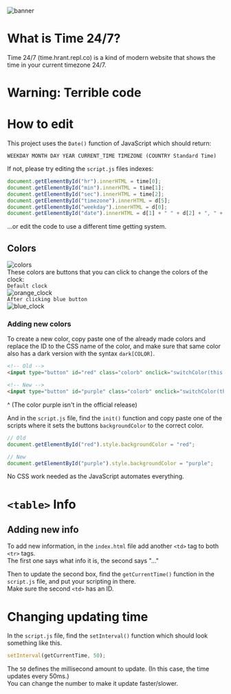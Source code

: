 ![banner](https://user-images.githubusercontent.com/111834874/196954290-a0fa87cd-a04e-4643-8137-f5ce8e8b1208.png)

# What is Time 24/7?
Time 24/7 (time.hrant.repl.co) is a kind of modern website that shows the time in your current timezone 24/7.

# Warning: Terrible code
# How to edit
This project uses the `Date()` function of JavaScript which should return:  
```
WEEKDAY MONTH DAY YEAR CURRENT_TIME TIMEZONE (COUNTRY Standard Time)
```
If not, please try editing the `script.js` files indexes:
```js
document.getElementById("hr").innerHTML = time[0];
document.getElementById("min").innerHTML = time[1];
document.getElementById("sec").innerHTML = time[2];
document.getElementById("timezone").innerHTML = d[5];
document.getElementById("weekday").innerHTML = d[0];
document.getElementById("date").innerHTML = d[1] + " " + d[2] + ", " + d[3]
```
...or edit the code to use a different time getting system.

## Colors
![colors](https://user-images.githubusercontent.com/111834874/196954870-cb262a8b-e5fa-48d6-8b41-6b2b4164ed38.png)  
These colors are buttons that you can click to change the colors of the clock:  
`Default clock`  
![orange_clock](https://user-images.githubusercontent.com/111834874/196955263-6525c47d-a452-4a44-9300-658b205d2b62.png)  
`After clicking blue button`  
![blue_clock](https://user-images.githubusercontent.com/111834874/196955260-a5a1a7e4-2f63-4051-bd74-9e0884563d6c.png)

### Adding new colors
To create a new color, copy paste one of the already made colors and replace the ID to the CSS name of the color, and make sure that same color also has a dark version with the syntax `dark[COLOR]`.

```html
<!-- Old -->
<input type="button" id="red" class="colorb" onclick="switchColor(this.id)"/>

<!-- New -->
<input type="button" id="purple" class="colorb" onclick="switchColor(this.id)"/>
```

^ (The color purple isn't in the official release)

And in the `script.js` file, find the `init()` function and copy paste one of the scripts where it sets the buttons `backgroundColor` to the correct color.

```js
// Old
document.getElementById("red").style.backgroundColor = "red";

// New
document.getElementById("purple").style.backgroundColor = "purple";
```

No CSS work needed as the JavaScript automates everything.

# `<table>` Info

## Adding new info

To add new information, in the `index.html` file add another `<td>` tag to both `<tr>` tags.  
The first one says what info it is, the second says "..."
    
Then to update the second box, find the `getCurrentTime()` function in the `script.js` file, and put your scripting in there.  
Make sure the second `<td>` has an ID.

# Changing updating time

In the `script.js` file, find the `setInterval()` function which should look something like this.
```js
setInterval(getCurrentTime, 50);
```
The `50` defines the millisecond amount to update. (In this case, the time updates every 50ms.)  
You can change the number to make it update faster/slower.
